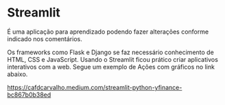 # Streamlit
É uma aplicação para aprendizado podendo fazer alterações conforme indicado nos comentários.

Os frameworks como Flask e Django se faz necessário conhecimento de HTML, CSS e JavaScript. 
Usando o Streamlit ficou prático criar aplicativos interativos com a web. 
Segue um exemplo de Ações com gráficos no link abaixo.


https://cafdcarvalho.medium.com/streamlit-python-yfinance-bc867b0b38ed

